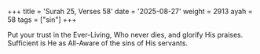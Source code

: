 +++
title = 'Surah 25, Verses 58'
date = '2025-08-27'
weight = 2913
ayah = 58
tags = ["sin"]
+++

Put your trust in the Ever-Living, Who never dies, and glorify His praises. Sufficient is He as All-Aware of the sins of His servants.